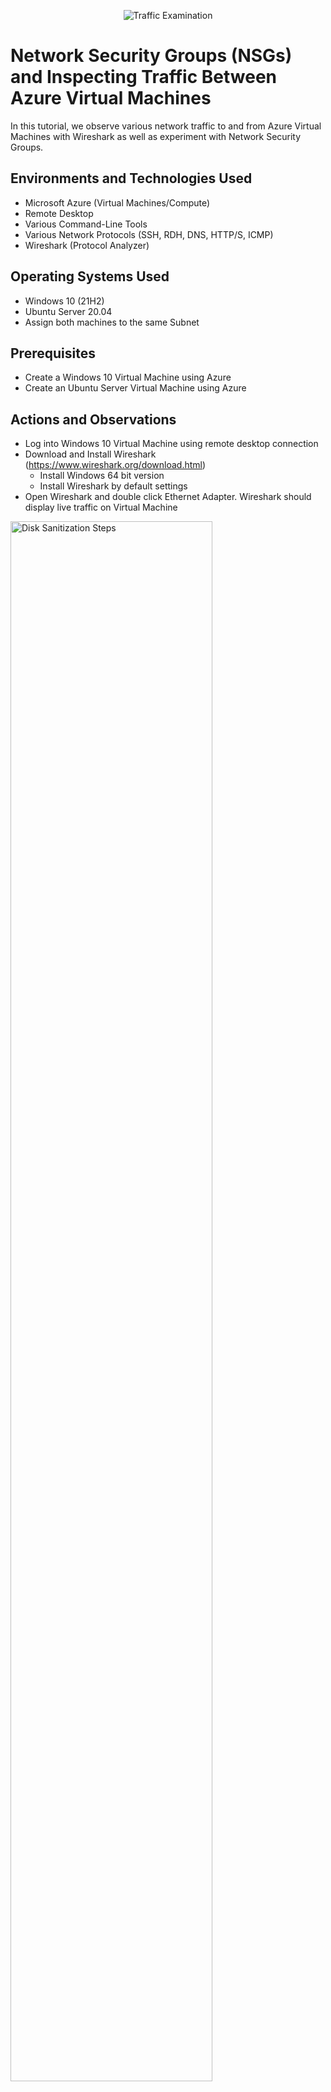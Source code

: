 <p align="center">
<img src="https://i.imgur.com/Ua7udoS.png" alt="Traffic Examination"/>
</p>

<h1>Network Security Groups (NSGs) and Inspecting Traffic Between Azure Virtual Machines</h1>
In this tutorial, we observe various network traffic to and from Azure Virtual Machines with Wireshark as well as experiment with Network Security Groups. <br />


<h2>Environments and Technologies Used</h2>

- Microsoft Azure (Virtual Machines/Compute)
- Remote Desktop
- Various Command-Line Tools
- Various Network Protocols (SSH, RDH, DNS, HTTP/S, ICMP)
- Wireshark (Protocol Analyzer)

<h2>Operating Systems Used </h2>

- Windows 10 (21H2)
- Ubuntu Server 20.04
- Assign both machines to the same Subnet

<h2>Prerequisites </h2>

- Create a Windows 10 Virtual Machine using Azure 
- Create an Ubuntu Server Virtual Machine using Azure 


<h2>Actions and Observations</h2>

 - Log into Windows 10 Virtual Machine using remote desktop connection
 - Download and Install Wireshark (https://www.wireshark.org/download.html)
    - Install Windows 64 bit version
    - Install Wireshark by default settings
  - Open Wireshark and double click Ethernet Adapter.  Wireshark should display live traffic on Virtual Machine


<p>
<img src="https://i.imgur.com/nFjvdII.png" height="80%" width="80%" alt="Disk Sanitization Steps"/>
</p>
<p>
 
 - Type icmp in the text box containing "Apply a display filter" and press enter
 - This command will filter traffic by icmp.  No traffic should appear on Wireshark
   

 <img src="https://i.imgur.com/eV3LyQ1.png" height="80%" width="80%" alt="Disk Sanitization Steps"/>
</p>
<br />

 - Go back to Azure Portal to capture VM2 private ip address
  - Type Virtual Machine in Azure search box, click VM2, notice the private ip address in Networking section

  
<p>
<img src="https://i.imgur.com/XbM5bwW.png" height="80%" width="80%" alt="Disk Sanitization Steps"/>
</p>
<p>

 
- Return to VM1
- Open Windows Powershell
 - Ping VM2 using its private address.  Notice the Response
</p>
<br />

<p>
<img src="https://i.imgur.com/xEoLZbh.png" height="80%" width="80%" alt="Disk Sanitization Steps"/>
</p>
<p>
Notice icmp traffic on Wireshark
</p>
<br />
<img src="https://i.imgur.com/sxiz0zf.png" height="80%" width="80%" alt="Disk Sanitization Steps"/>


